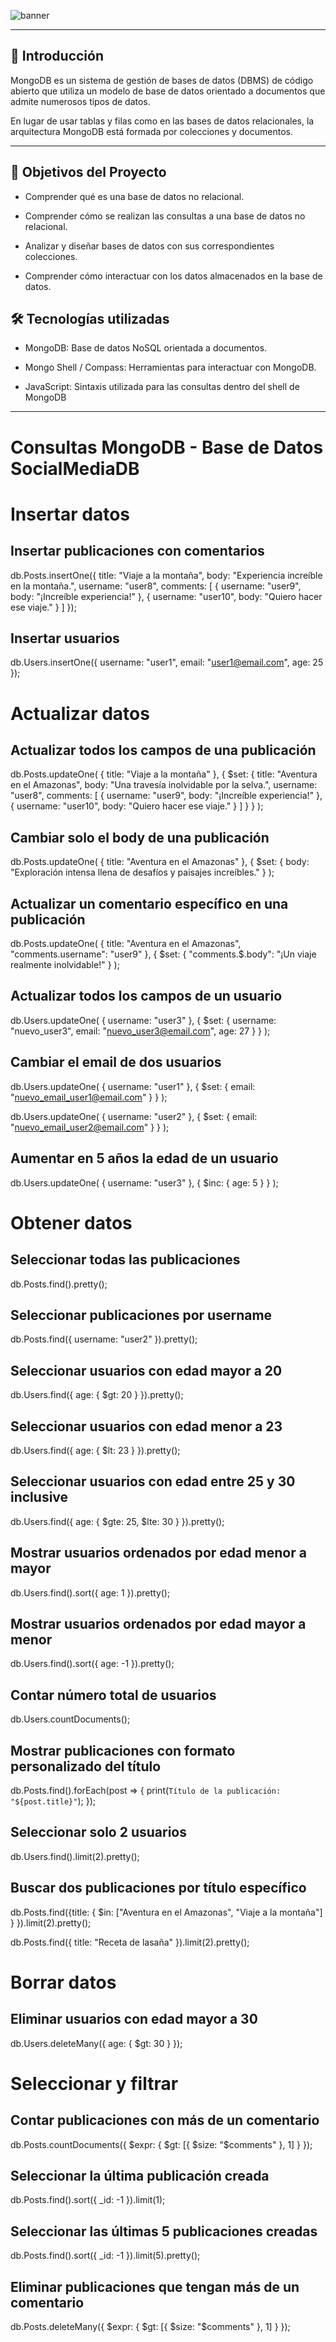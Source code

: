 ![banner](./assets/thebridge.png)

---

## 📌 Introducción

MongoDB es un sistema de gestión de bases de datos (DBMS) de código abierto que utiliza un modelo de base de datos orientado a documentos que admite numerosos tipos de datos.

En lugar de usar tablas y filas como en las bases de datos relacionales, la arquitectura MongoDB está formada por colecciones y documentos.

---

## 🧩 Objetivos del Proyecto

- Comprender qué es una base de datos no relacional.

- Comprender cómo se realizan las consultas a una base de datos no relacional.

- Analizar y diseñar bases de datos con sus correspondientes colecciones.

- Comprender cómo interactuar con los datos almacenados en la base de datos.

## 🛠️ Tecnologías utilizadas

- MongoDB: Base de datos NoSQL orientada a documentos.

- Mongo Shell / Compass: Herramientas para interactuar con MongoDB.

- JavaScript: Sintaxis utilizada para las consultas dentro del shell de MongoDB

---

# Consultas MongoDB - Base de Datos SocialMediaDB

# Insertar datos

## Insertar publicaciones con comentarios

db.Posts.insertOne({
title: "Viaje a la montaña",
body: "Experiencia increíble en la montaña.",
username: "user8",
comments: [
{ username: "user9", body: "¡Increíble experiencia!" },
{ username: "user10", body: "Quiero hacer ese viaje." }
]
});

## Insertar usuarios

db.Users.insertOne({
username: "user1",
email: "user1@email.com",
age: 25
});

# Actualizar datos

## Actualizar todos los campos de una publicación

db.Posts.updateOne(
{ title: "Viaje a la montaña" },
{
$set: {
title: "Aventura en el Amazonas",
body: "Una travesía inolvidable por la selva.",
username: "user8",
comments: [
{ username: "user9", body: "¡Increíble experiencia!" },
{ username: "user10", body: "Quiero hacer ese viaje." }
]
}
}
);

## Cambiar solo el body de una publicación

db.Posts.updateOne(
{ title: "Aventura en el Amazonas" },
{ $set: { body: "Exploración intensa llena de desafíos y paisajes increíbles." }
);

## Actualizar un comentario específico en una publicación

db.Posts.updateOne(
{ title: "Aventura en el Amazonas", "comments.username": "user9" },
{ $set: { "comments.$.body": "¡Un viaje realmente inolvidable!" }
);

## Actualizar todos los campos de un usuario

db.Users.updateOne(
{ username: "user3" },
{
$set: {
username: "nuevo_user3",
email: "nuevo_user3@email.com",
age: 27
}
}
);

## Cambiar el email de dos usuarios

db.Users.updateOne(
{ username: "user1" },
{ $set: { email: "nuevo_email_user1@email.com" } }
);

db.Users.updateOne(
{ username: "user2" },
{ $set: { email: "nuevo_email_user2@email.com" } }
);

## Aumentar en 5 años la edad de un usuario

db.Users.updateOne(
{ username: "user3" },
{ $inc: { age: 5 } }
);

# Obtener datos

## Seleccionar todas las publicaciones

db.Posts.find().pretty();

## Seleccionar publicaciones por username

db.Posts.find({ username: "user2" }).pretty();

## Seleccionar usuarios con edad mayor a 20

db.Users.find({ age: { $gt: 20 } }).pretty();

## Seleccionar usuarios con edad menor a 23

db.Users.find({ age: { $lt: 23 } }).pretty();

## Seleccionar usuarios con edad entre 25 y 30 inclusive

db.Users.find({ age: { $gte: 25, $lte: 30 } }).pretty();

## Mostrar usuarios ordenados por edad menor a mayor

db.Users.find().sort({ age: 1 }).pretty();

## Mostrar usuarios ordenados por edad mayor a menor

db.Users.find().sort({ age: -1 }).pretty();

## Contar número total de usuarios

db.Users.countDocuments();

## Mostrar publicaciones con formato personalizado del título

db.Posts.find().forEach(post => {
print(`Título de la publicación: "${post.title}"`);
});

## Seleccionar solo 2 usuarios

db.Users.find().limit(2).pretty();

## Buscar dos publicaciones por título específico

db.Posts.find({title: { $in: ["Aventura en el Amazonas", "Viaje a la montaña"] }
}).limit(2).pretty();

db.Posts.find({ title: "Receta de lasaña" }).limit(2).pretty();

# Borrar datos

## Eliminar usuarios con edad mayor a 30

db.Users.deleteMany({ age: { $gt: 30 } });

# Seleccionar y filtrar

## Contar publicaciones con más de un comentario

db.Posts.countDocuments({ $expr: { $gt: [{ $size: "$comments" }, 1] } });

## Seleccionar la última publicación creada

db.Posts.find().sort({ \_id: -1 }).limit(1);

## Seleccionar las últimas 5 publicaciones creadas

db.Posts.find().sort({ \_id: -1 }).limit(5).pretty();

## Eliminar publicaciones que tengan más de un comentario

db.Posts.deleteMany({ $expr: { $gt: [{ $size: "$comments" }, 1] } });

